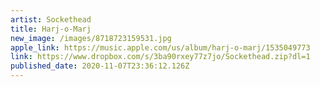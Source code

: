 ```yaml
---
artist: Sockethead
title: Harj-o-Marj
new_image: /images/8718723159531.jpg
apple_link: https://music.apple.com/us/album/harj-o-marj/1535049773
link: https://www.dropbox.com/s/3ba90rxey77z7jo/Sockethead.zip?dl=1
published_date: 2020-11-07T23:36:12.126Z
---
```

